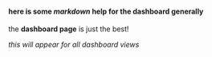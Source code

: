 #### here is some _markdown_ help for the dashboard generally

the **dashboard page** is just the best!

*this will appear for all dashboard views*
